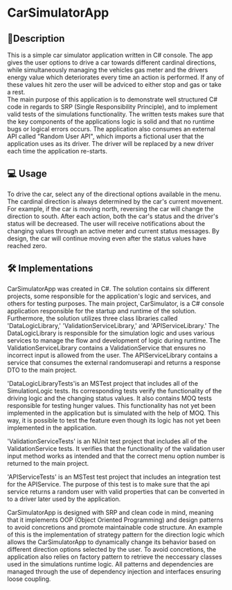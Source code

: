 # CarSimulatorApp
## 📃Description
This is a simple car simulator application written in C# console. The app gives the user options to drive a car towards different cardinal directions, while simultaneously 
managing the vehicles gas meter and the drivers energy value which deteriorates every time an action is performed. If any of these values hit zero the user will be adviced to either stop and gas or take a rest.  
The main purpose of this application is to demonstrate well structured C# code in regards to SRP (Single Responsibility Principle), and to implement valid tests of the simulations functionality. The written tests makes sure that the key 
components of the applications logic is solid and that no runtime bugs or logical errors occurs. The application also consumes an external API called "Random User API", which imports a fictional user that the application uses as its driver.
The driver will be replaced by a new driver each time the application re-starts.

## :computer: Usage
To drive the car, select any of the directional options available in the menu. The cardinal direction is always determined by the car's current movement. For example, if the car is moving north, reversing the car will change the direction to south. After each action, both the car's status and the driver's status will be decreased. The user will receive notifications about the changing values through an active meter and current status messages.
By design, the car will continue moving even after the status values have reached zero.  



## 🛠️ Implementations
CarSimulatorApp was created in C#. The solution contains six different projects, some responsible for the application's logic and services, and others for testing purposes.
The main project, CarSimulator, is a C# console application responsible for the startup and runtime of the solution. Furthermore, the solution utilizes three class libraries called 'DataLogicLibrary,' 'ValidationServiceLibrary,' and 'APIServiceLibrary.'
The DataLogicLibrary is responsible for the simulation logic and uses various services to manage the flow and development of logic during runtime.
The ValidationServiceLibrary contains a ValidationService that ensures no incorrect input is allowed from the user. The APIServiceLibrary contains a service that consumes the external randomuserapi and returns a response DTO to the main project.

'DataLogicLibraryTests'is an MSTest project that includes all of the SimulationLogic tests. Its corresponding tests verify the functionality of the driving logic and the changing status values.
It also contains MOQ tests responsible for testing hunger values. This functionality has not yet been implemented in the application but is simulated with the help of MOQ. This way, it is possible to test the feature even though its logic has not yet been implemented in the application.

'ValidationServiceTests' is an NUnit test project that includes all of the ValidationService tests. It verifies that the functionality of the validation user input method works as intended and that the correct menu option number is returned to the main project.

'APIServiceTests' is an MSTest test project that includes an integration test for the APIService. The purpose of this test is to make sure that the api service returns a random user with valid properties that can be converted in to a driver later used by the application.

CarSimulatorApp is designed with SRP and clean code in mind, meaning that it implements OOP (Object Oriented Programming) and design patterns to avoid concretions and promote maintainable code structure.
An example of this is the implementation of strategy pattern for the direction logic which allows the CarSimulatorApp to dynamically change its behavior based on different direction options selected by the user. To avoid concretions, the application also relies on factory pattern to retrieve the neccessary classes used in the simulations runtime logic. All patterns and dependencies are managed through the use of dependency injection and interfaces ensuring loose coupling.
